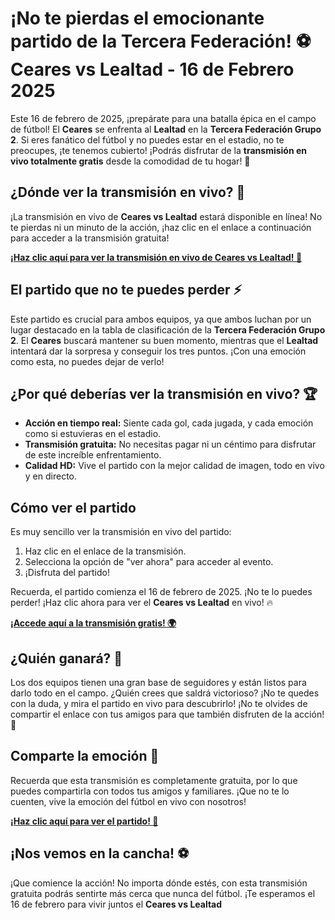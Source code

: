 # ¡No te pierdas el emocionante partido de la Tercera Federación! ⚽ Ceares vs Lealtad - 16 de Febrero 2025

Este 16 de febrero de 2025, ¡prepárate para una batalla épica en el campo de fútbol! El **Ceares** se enfrenta al **Lealtad** en la **Tercera Federación Grupo 2**. Si eres fanático del fútbol y no puedes estar en el estadio, no te preocupes, ¡te tenemos cubierto! ¡Podrás disfrutar de la **transmisión en vivo totalmente gratis** desde la comodidad de tu hogar! 🏡

## ¿Dónde ver la transmisión en vivo? 📲

¡La transmisión en vivo de **Ceares vs Lealtad** estará disponible en línea! No te pierdas ni un minuto de la acción, ¡haz clic en el enlace a continuación para acceder a la transmisión gratuita!

[**¡Haz clic aquí para ver la transmisión en vivo de Ceares vs Lealtad! 🎥**](https://tinyurl.com/livestreamfreeo?st=Ceares+vs+Lealtad&si=ghc)

## El partido que no te puedes perder ⚡

Este partido es crucial para ambos equipos, ya que ambos luchan por un lugar destacado en la tabla de clasificación de la **Tercera Federación Grupo 2**. El **Ceares** buscará mantener su buen momento, mientras que el **Lealtad** intentará dar la sorpresa y conseguir los tres puntos. ¡Con una emoción como esta, no puedes dejar de verlo!

## ¿Por qué deberías ver la transmisión en vivo? 🏆

- **Acción en tiempo real:** Siente cada gol, cada jugada, y cada emoción como si estuvieras en el estadio.
- **Transmisión gratuita:** No necesitas pagar ni un céntimo para disfrutar de este increíble enfrentamiento.
- **Calidad HD:** Vive el partido con la mejor calidad de imagen, todo en vivo y en directo.

## Cómo ver el partido

Es muy sencillo ver la transmisión en vivo del partido:

1. Haz clic en el enlace de la transmisión.
2. Selecciona la opción de "ver ahora" para acceder al evento.
3. ¡Disfruta del partido!

Recuerda, el partido comienza el 16 de febrero de 2025. ¡No te lo puedes perder! ¡Haz clic ahora para ver el **Ceares vs Lealtad** en vivo! 🔥

[**¡Accede aquí a la transmisión gratis! 🌍**](https://tinyurl.com/livestreamfreeo?st=Ceares+vs+Lealtad&si=ghc)

## ¿Quién ganará? 🏅

Los dos equipos tienen una gran base de seguidores y están listos para darlo todo en el campo. ¿Quién crees que saldrá victorioso? ¡No te quedes con la duda, y mira el partido en vivo para descubrirlo! ¡No te olvides de compartir el enlace con tus amigos para que también disfruten de la acción! 🤩

## Comparte la emoción 🎉

Recuerda que esta transmisión es completamente gratuita, por lo que puedes compartirla con todos tus amigos y familiares. ¡Que no te lo cuenten, vive la emoción del fútbol en vivo con nosotros!

[**¡Haz clic aquí para ver el partido! 🔴**](https://tinyurl.com/livestreamfreeo?st=Ceares+vs+Lealtad&si=ghc)

## ¡Nos vemos en la cancha! ⚽

¡Que comience la acción! No importa dónde estés, con esta transmisión gratuita podrás sentirte más cerca que nunca del fútbol. ¡Te esperamos el 16 de febrero para vivir juntos el **Ceares vs Lealtad**
